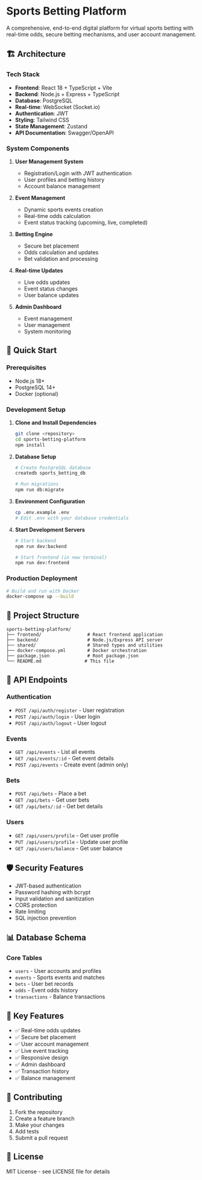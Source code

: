 # Sports Betting Platform

A comprehensive, end-to-end digital platform for virtual sports betting with real-time odds, secure betting mechanisms, and user account management.

## 🏗️ Architecture

### Tech Stack
- **Frontend**: React 18 + TypeScript + Vite
- **Backend**: Node.js + Express + TypeScript
- **Database**: PostgreSQL
- **Real-time**: WebSocket (Socket.io)
- **Authentication**: JWT
- **Styling**: Tailwind CSS
- **State Management**: Zustand
- **API Documentation**: Swagger/OpenAPI

### System Components

1. **User Management System**
   - Registration/Login with JWT authentication
   - User profiles and betting history
   - Account balance management

2. **Event Management**
   - Dynamic sports events creation
   - Real-time odds calculation
   - Event status tracking (upcoming, live, completed)

3. **Betting Engine**
   - Secure bet placement
   - Odds calculation and updates
   - Bet validation and processing

4. **Real-time Updates**
   - Live odds updates
   - Event status changes
   - User balance updates

5. **Admin Dashboard**
   - Event management
   - User management
   - System monitoring

## 🚀 Quick Start

### Prerequisites
- Node.js 18+
- PostgreSQL 14+
- Docker (optional)

### Development Setup

1. **Clone and Install Dependencies**
   ```bash
   git clone <repository>
   cd sports-betting-platform
   npm install
   ```

2. **Database Setup**
   ```bash
   # Create PostgreSQL database
   createdb sports_betting_db
   
   # Run migrations
   npm run db:migrate
   ```

3. **Environment Configuration**
   ```bash
   cp .env.example .env
   # Edit .env with your database credentials
   ```

4. **Start Development Servers**
   ```bash
   # Start backend
   npm run dev:backend
   
   # Start frontend (in new terminal)
   npm run dev:frontend
   ```

### Production Deployment

```bash
# Build and run with Docker
docker-compose up --build
```

## 📁 Project Structure

```
sports-betting-platform/
├── frontend/                 # React frontend application
├── backend/                  # Node.js/Express API server
├── shared/                   # Shared types and utilities
├── docker-compose.yml        # Docker orchestration
├── package.json              # Root package.json
└── README.md                # This file
```

## 🔧 API Endpoints

### Authentication
- `POST /api/auth/register` - User registration
- `POST /api/auth/login` - User login
- `POST /api/auth/logout` - User logout

### Events
- `GET /api/events` - List all events
- `GET /api/events/:id` - Get event details
- `POST /api/events` - Create event (admin only)

### Bets
- `POST /api/bets` - Place a bet
- `GET /api/bets` - Get user bets
- `GET /api/bets/:id` - Get bet details

### Users
- `GET /api/users/profile` - Get user profile
- `PUT /api/users/profile` - Update user profile
- `GET /api/users/balance` - Get user balance

## 🛡️ Security Features

- JWT-based authentication
- Password hashing with bcrypt
- Input validation and sanitization
- CORS protection
- Rate limiting
- SQL injection prevention

## 📊 Database Schema

### Core Tables
- `users` - User accounts and profiles
- `events` - Sports events and matches
- `bets` - User bet records
- `odds` - Event odds history
- `transactions` - Balance transactions

## 🎯 Key Features

- ✅ Real-time odds updates
- ✅ Secure bet placement
- ✅ User account management
- ✅ Live event tracking
- ✅ Responsive design
- ✅ Admin dashboard
- ✅ Transaction history
- ✅ Balance management

## 🤝 Contributing

1. Fork the repository
2. Create a feature branch
3. Make your changes
4. Add tests
5. Submit a pull request

## 📄 License

MIT License - see LICENSE file for details 